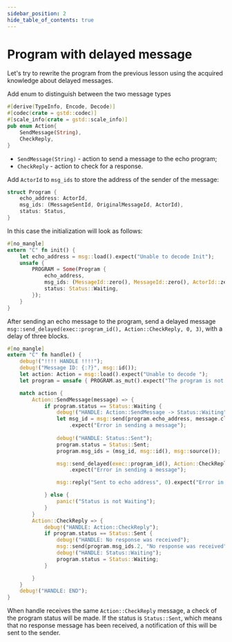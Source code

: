 ```yaml
---
sidebar_position: 2
hide_table_of_contents: true
---
```


# Program with delayed message

Let's try to rewrite the program from the previous lesson using the acquired knowledge about delayed messages.

Add enum to distinguish between the two message types

```rust
#[derive(TypeInfo, Encode, Decode)]
#[codec(crate = gstd::codec)]
#[scale_info(crate = gstd::scale_info)]
pub enum Action{
    SendMessage(String),
    CheckReply,
}
```
- `SendMessage(String)` - action to send a message to the echo program;
- `CheckReply` - action to check for a response.

Add `ActorId` to `msg_ids` to store the address of the sender of the message:

```rust
struct Program {
    echo_address: ActorId,
    msg_ids: (MessageSentId, OriginalMessageId, ActorId),
    status: Status,
}
```

In this case the initialization will look as follows:

```rust
#[no_mangle]
extern "C" fn init() {
    let echo_address = msg::load().expect("Unable to decode Init");
    unsafe {
        PROGRAM = Some(Program {
            echo_address,
            msg_ids: (MessageId::zero(), MessageId::zero(), ActorId::zero()),
            status: Status::Waiting,
        });
    }
}
```

After sending an echo message to the program, send a delayed message `msg::send_delayed(exec::program_id(), Action::CheckReply, 0, 3)`, with a delay of three blocks.

```rust
#[no_mangle]
extern "C" fn handle() {
    debug!("!!!! HANDLE !!!!");
    debug!("Message ID: {:?}", msg::id());
    let action: Action = msg::load().expect("Unable to decode ");
    let program = unsafe { PROGRAM.as_mut().expect("The program is not initialized") };

    match action {
        Action::SendMessage(message) => {
            if program.status == Status::Waiting {
                debug!("HANDLE: Action::SendMessage -> Status::Waiting");
                let msg_id = msg::send(program.echo_address, message.clone(), 0)
                    .expect("Error in sending a message");
    
                debug!("HANDLE: Status::Sent");
                program.status = Status::Sent;
                program.msg_ids = (msg_id, msg::id(), msg::source());

                msg::send_delayed(exec::program_id(), Action::CheckReply, 0, 3)
                    .expect("Error in sending a message");

                msg::reply("Sent to echo address", 0).expect("Error in sending a reply");

            } else {
                panic!("Status is not Waiting");
            }
        }
        Action::CheckReply => {
            debug!("HANDLE: Action::CheckReply");
            if program.status == Status::Sent {
                debug!("HANDLE: No response was received");
                msg::send(program.msg_ids.2, "No response was received", 0).expect("Error in sending a message");
                debug!("HANDLE: Status::Waiting");
                program.status = Status::Waiting;
            }

        }
    }
    debug!("HANDLE: END");
}
```
When handle receives the same `Action::CheckReply` message, a check of the program status will be made. If the status is `Status::Sent`, which means that no response message has been received, a notification of this will be sent to the sender.
